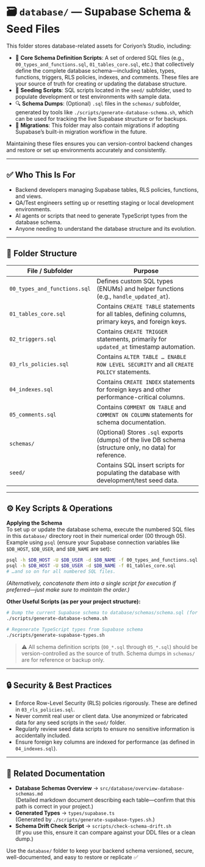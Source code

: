 # 🗃️ `database/` — Supabase Schema & Seed Files

This folder stores database-related assets for Coriyon’s Studio, including:

- 📄 **Core Schema Definition Scripts**: A set of ordered SQL files (e.g., `00_types_and_functions.sql`, `01_tables_core.sql`, etc.) that collectively define the complete database schema—including tables, types, functions, triggers, RLS policies, indexes, and comments. These files are your source of truth for creating or updating the database structure.
- 🌱 **Seeding Scripts**: SQL scripts located in the `seed/` subfolder, used to populate development or test environments with sample data.
- 🔍 **Schema Dumps**: (Optional) `.sql` files in the `schemas/` subfolder, generated by tools like `./scripts/generate-database-schema.sh`, which can be used for tracking the live Supabase structure or for backups.
- 🚧 **Migrations**: This folder may also contain migrations if adopting Supabase’s built-in migration workflow in the future.

Maintaining these files ensures you can version-control backend changes and restore or set up environments accurately and consistently.

---

## ✅ Who This Is For

- Backend developers managing Supabase tables, RLS policies, functions, and views.
- QA/Test engineers setting up or resetting staging or local development environments.
- AI agents or scripts that need to generate TypeScript types from the database schema.
- Anyone needing to understand the database structure and its evolution.

---

## 📂 Folder Structure

| File / Subfolder                  | Purpose                                                                                                |
| --------------------------------- | ------------------------------------------------------------------------------------------------------ |
| `00_types_and_functions.sql`      | Defines custom SQL types (ENUMs) and helper functions (e.g., `handle_updated_at`).                     |
| `01_tables_core.sql`              | Contains `CREATE TABLE` statements for all tables, defining columns, primary keys, and foreign keys.   |
| `02_triggers.sql`                 | Contains `CREATE TRIGGER` statements, primarily for `updated_at` timestamp automation.                 |
| `03_rls_policies.sql`             | Contains `ALTER TABLE … ENABLE ROW LEVEL SECURITY` and all `CREATE POLICY` statements.                 |
| `04_indexes.sql`                  | Contains `CREATE INDEX` statements for foreign keys and other performance-critical columns.           |
| `05_comments.sql`                 | Contains `COMMENT ON TABLE` and `COMMENT ON COLUMN` statements for schema documentation.                |
| `schemas/`                        | (Optional) Stores `.sql` exports (dumps) of the live DB schema (structure only, no data) for reference. |
| `seed/`                           | Contains SQL insert scripts for populating the database with development/test seed data.               |

---

## ⚙️ Key Scripts & Operations

**Applying the Schema**  
To set up or update the database schema, execute the numbered SQL files in this `database/` directory root in their numerical order (00 through 05).  
Example using `psql` (ensure your Supabase connection variables like `$DB_HOST`, `$DB_USER`, and `$DB_NAME` are set):

```bash
psql -h $DB_HOST -U $DB_USER -d $DB_NAME -f 00_types_and_functions.sql
psql -h $DB_HOST -U $DB_USER -d $DB_NAME -f 01_tables_core.sql
# …and so on for all numbered SQL files.
```

*(Alternatively, concatenate them into a single script for execution if preferred—just make sure to maintain the order.)*

**Other Useful Scripts (as per your project structure):**

```bash
# Dump the current Supabase schema to database/schemas/schema.sql (for reference/backup)
./scripts/generate-database-schema.sh

# Regenerate TypeScript types from Supabase schema
./scripts/generate-supabase-types.sh
```

> ⚠️ All schema definition scripts (`00_*.sql` through `05_*.sql`) should be version-controlled as the source of truth. Schema dumps in `schemas/` are for reference or backup only.

---

## 🔒 Security & Best Practices

- Enforce Row-Level Security (RLS) policies rigorously. These are defined in `03_rls_policies.sql`.
- Never commit real user or client data. Use anonymized or fabricated data for any seed scripts in the `seed/` folder.
- Regularly review seed data scripts to ensure no sensitive information is accidentally included.
- Ensure foreign key columns are indexed for performance (as defined in `04_indexes.sql`).

---

## 📌 Related Documentation

- **Database Schemas Overview** → `src/database/overview-database-schemas.md`  
  (Detailed markdown document describing each table—confirm that this path is correct in your project.)
- **Generated Types** → `types/supabase.ts`  
  (Generated by `./scripts/generate-supabase-types.sh`.)
- **Schema Drift Check Script** → `scripts/check-schema-drift.sh`  
  (If you use this, ensure it can compare against your DDL files or a clean dump.)

Use the `database/` folder to keep your backend schema versioned, secure, well-documented, and easy to restore or replicate ✅

